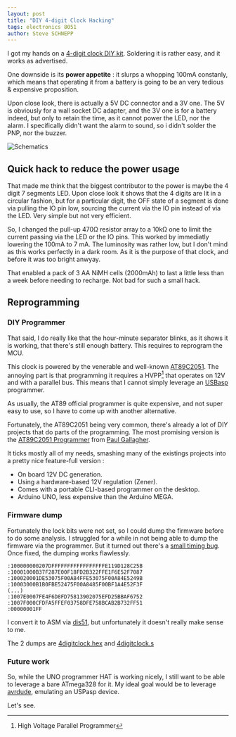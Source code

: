 ```yaml
---
layout: post
title: "DIY 4-digit Clock Hacking"
tags: electronics 8051
author: Steve SCHNEPP
---
```


I got my hands on a [4-digit clock DIY kit](https://aliexpress.com/item/33004214555.html).
Soldering it is rather easy, and it works as advertised.

One downside is its **power appetite** : it slurps a whopping 100mA
constanly, which means that operating it from a battery is going to be an
very tedious & expensive proposition.

Upon close look, there is actually a 5V DC connector and a 3V one.
The 5V is obviously for a wall socket DC adapter, and the 3V one is for a
battery indeed, but only to retain the time, as it cannot power the LED, nor
the alarm. I specifically didn't want the alarm to sound, so i didn't solder
the PNP, nor the buzzer.

![Schematics](../../../assets/images/893663.jpg)

## Quick hack to reduce the power usage

That made me think that the biggest contributor to the power is maybe the 4
digit 7 segments LED. Upon close look it shows that the 4 digits are lit in a
circular fashion, but for a particular digit, the OFF state of a segment is
done via pulling the IO pin low, sourcing the current via the IO pin instead of
via the LED. Very simple but not very efficient.

So, I changed the pull-up 470&#x2126; resistor array to a 10k&#x2126; one to
limit the current passing via the LED or the IO pins. This worked by immediatly
lowering the 100mA to 7 mA. The luminosity was rather low, but I don't mind as
this works perfectly in a dark room. As it is the purpose of that clock, and
before it was too bright anwyay.

That enabled a pack of 3 AA NiMH cells (2000mAh) to last a little less than a
week before needing to recharge.  Not bad for such a small hack.

## Reprogramming

### DIY Programmer

That said, I do really like that the hour-minute separator blinks, as it shows
it is working, that there's still enough battery. This requires to reprogram
the MCU.

This clock is powered by the venerable and well-known
[AT89C2051](https://www.microchip.com/en-us/product/AT89C2051).
The annoying part is that programming it requires a HVPP[^1] that operates
on 12V and with a parallel bus. This means that I cannot simply leverage an
[USBasp](https://www.fischl.de/usbasp/) programmer.

As usually, the AT89 official programmer is quite expensive, and not super easy to
use, so I have to come up with another alternative.

Fortunately, the AT89C2051 being very common, there's already a lot of DIY
projects that do parts of the programming. The most promising version is the
[AT89C2051 Programmer](https://leap.tardate.com/8051/at89c2051/programmer/)
from [Paul Gallagher](https://github.com/tardate).

It ticks mostly all of my needs, smashing many of the existings projects into a
pretty nice feature-full version :

* On board 12V DC generation.
* Using a hardware-based 12V regulation (Zener).
* Comes with a portable CLI-based programmer on the desktop.
* Arduino UNO, less expensive than the Arduino MEGA.

### Firmware dump

Fortunately the lock bits were not set, so I could dump the firmware before to
do some analysis.  I struggled for a while in not being able to dump the
firmware via the programmer. But it turned out there's a [small timing bug](https://github.com/tardate/LittleArduinoProjects/issues/22).
Once fixed, the dumping works flawlessly.

	:100000000207DFFFFFFFFFFFFFFFFFE119D128C25B
	:10001000B37F287E00F18FD2B322FFE1F6E52F7087
	:100020001DE53075F00A84FFE53075F00A84E5249B
	:10003000B1B0FBE52475F00A8485F00BF1A4E52F3F
	(...)
	:1007E0007FE4F6D8FD75813902075EFD25BBAF6752
	:1007F000CFDFA5FFEF03758DFE758BCAB2B732FF51
	:00000001FF

I convert it to ASM via [dis51](http://plit.de/asem-51/dis51.html), but
unfortunately it doesn't really make sense to me.

The 2 dumps are [4digitclock.hex](/assets/firmware/4digitclock.hex) and
[4digitclock.s](/assets/firmware/4digitclock.s)

### Future work

So, while the UNO programmer HAT is working nicely, I still want to be able to
leverage a bare ATmega328 for it. My ideal goal would be to leverage
[avrdude](https://www.nongnu.org/avrdude/), emulating an USPasp device.

Let's see.

[^1]: High Voltage Parallel Programmer
